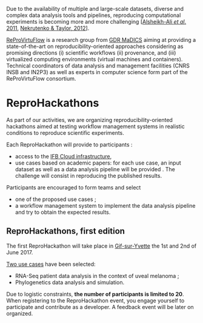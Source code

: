 Due to the availability of multiple and large-scale datasets, diverse and complex data analysis tools and pipelines, reproducing computational experiments is becoming more and more challenging [[Alsheikh-Ali *et al*. 2011](https://doi.org/10.1371%2Fjournal.pone.0024357), [Nekrutenko & Taylor, 2012](https://doi.org/10.1038%2Fnrg3305)]. 

[ReProVirtuFlow](https://www.madics.fr/actions/actions-en-cours/reprovirtuflow) is a research group from [GDR MaDICS](https://www.madics.fr) aiming at providing a state-of-the-art on reproducibility-oriented approaches considering as promising directions (i) scientific workflows (ii) provenance, and (iii) virtualized computing environments (virtual machines and containers). Technical coordinators of data analysis and management facilities (CNRS INSB and IN2P3) as well as experts in computer science form part of the ReProVirtuFlow consortium. 

# ReproHackathons
As part of our activities, we are organizing reproducibility-oriented hackathons aimed at testing workflow management systems in realistic conditions to reproduce scientific experiments.  

Each ReproHackathon will provide to participants : 
* access to the [IFB Cloud infrastructure](http://www.france-bioinformatique.fr/en/cloud),
* use cases based on academic papers: for each use case, an input dataset as well as a data analysis pipeline will be provided . The challenge will consist in reproducing the published results.

Participants are encouraged to form teams and select 
* one of the proposed use cases ;
* a workflow management system to implement the data analysis pipeline and try to obtain the expected results. 

## ReproHackathons, first edition

The first ReproHackathon will take place in [Gif-sur-Yvette](https://goo.gl/maps/ceg55oQTD6E2) the 1st and 2nd of June 2017. 

[Two use cases](hackathon_1.md) have been selected:
* RNA-Seq patient data analysis in the context of uveal melanoma ;
* Phylogenetics data analysis and simulation. 

Due to logistic constraints, **the number of participants is limited to 20**. When registering to the ReproHackathon event, you engage yourself to participate and contribute as a developer. A feedback event will be later on organized. 

